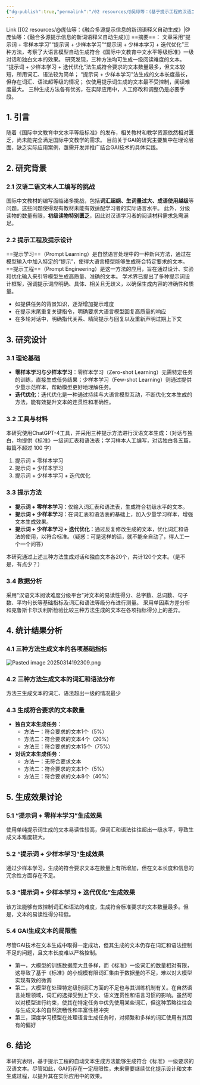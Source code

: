 ```yaml
---
{"dg-publish":true,"permalink":"/02 resources/@吴琼等：《基于提示工程的汉语二语文本自动生成研究》/","created":"2025-03-14T19:00:00.936+08:00","updated":"2025-03-16T14:14:07.607+08:00"}
---
```


Link [[02 resources/@庞仙等：《融合多源提示信息的新词语释义自动生成》\|@庞仙等：《融合多源提示信息的新词语释义自动生成》]]
==摘要==：
文章采用“提示词 + 零样本学习”“提示词 + 少样本学习”“提示词 + 少样本学习 + 迭代优化”三种方法，考察了大语言模型自动生成符合《国际中文教育中文水平等级标准》一级对话和独白文本的效果。
研究发现，三种方法均可生成一级阅读难度的文本。
“提示词 + 少样本学习 + 迭代优化”法生成符合要求的文本数量最多，但文本较短，所用词汇、语法较为简单；
“提示词 + 少样本学习”法生成的文本长度最长，但存在词汇、语法超等级的情况；
仅使用提示词生成的文本最不受控制，阅读难度最大。
三种生成方法各有优劣，在实际应用中，人工修改和调整仍是必要手段。
## 1. 引言
随着《国际中文教育中文水平等级标准》的发布，相关教材和教学资源依然相对匮乏，尚未能完全满足国际中文教学的需求。
目前关于GAI的研究主要集中在理论层面，缺乏实际应用案例，亟需开发并推广结合GAI技术的具体实践。

## 2. 研究背景

### 2.1 汉语二语文本人工编写的挑战

国际中文教材的编写面临诸多挑战，包括**词汇超纲、生词量过大、成语使用越级**等问题。这些问题使得现有教材未能有效适配学习者的实际语言水平。
此外，分级读物的数量有限，**初级读物特别匮乏**，因此对汉语学习者的阅读材料需求急需满足。

### 2.2 提示工程及提示设计
==提示学习==（Prompt Learning）是自然语言处理中的一种新兴方法，通过在模型输入中加入特定的“提示”，使得大语言模型能够生成符合特定要求的文本。
==提示工程==（Prompt Engineering）是这一方法的应用，旨在通过设计、实验和优化输入来引导模型生成高质量、准确的文本。
学术界已提出了多种提示词设计框架，强调提示词应明确、具体、相关且无歧义，以确保生成内容的准确性和质量。
- 如提供任务的背景知识，逐渐增加提示难度
- 在提示末尾重复关键指令，明确要求大语言模型回复高质量的响应
- 在多轮对话中，明确指代关系、精简提示与回复以及重新声明过期上下文

## 3. 研究设计
### 3.1 理论基础
- **零样本学习与少样本学习**：零样本学习（Zero-shot Learning）无需特定任务的训练，直接生成任务结果；少样本学习（Few-shot Learning）则通过提供少量示范样本，帮助模型更好地理解任务。
- **迭代优化**：迭代优化是一种通过持续与大语言模型互动，不断优化文本生成的方法，能有效提升文本的连贯性和准确性。

### 3.2 工具与材料
本研究使用ChatGPT-4工具，并采用三种提示方法进行汉语文本生成：（对话与独白，均提供《标准》一级词汇表和语法表；学习样本人工编写，对话独白各五篇，每篇不超过 100 字）
1. 提示词 + 零样本学习
2. 提示词 + 少样本学习
3. 提示词 + 少样本学习 + 迭代优化

### 3.3 提示方法
- **提示词 + 零样本学习**：仅输入词汇表和语法表，生成符合初级水平的文本。
- **提示词 + 少样本学习**：在词汇表和语法表的基础上，加入少量学习样本，增强文本生成效果。
- **提示词 + 少样本学习 + 迭代优化**：通过反复修改生成的文本，优化词汇和语法的使用，以符合标准。（疑惑：可是这样的话，就不能全自动了，得人工一个一个问答）

本研究通过上述三种方法生成对话和独白文本各20个，共计120个文本。（是不是，有点少？）
### 3.4 数据分析
采用“汉语文本阅读难度分级平台”对文本的易读性得分、总字数、总词数、句子数、平均句长等基础指标及词汇和语法等级分布进行测量。
采用单因素方差分析和克鲁斯卡尔沃利斯检验比较三种方法生成的文本在各项指标得分上的差异。

## 4. 统计结果分析
### 4.1 三种方法生成文本的各项基础指标
![Pasted image 20250314192309.png](/img/user/09%20settings/Z%20attachment/Pasted%20image%2020250314192309.png)

### 4.2   三种方法生成文本的词汇和语法分布
方法三生成文本的词汇、语法超出一级的情况最少

### 4.3 生成符合要求的文本数量
- **独白文本生成任务**：
  - 方法一：符合要求的文本1个（5%）
  - 方法二：符合要求的文本4个（20%）
  - 方法三：符合要求的文本15个（75%）
- **对话文本生成任务**：
  - 方法一：无符合要求文本
  - 方法二：符合要求的文本1个（5%）
  - 方法三：符合要求的文本8个（40%）

## 5. 生成效果讨论
### 5.1 “提示词 + 零样本学习”生成效果
使用单纯提示词生成的文本易读性较高，但词汇和语法往往超出一级水平，导致生成文本难度较大。

### 5.2 “提示词 + 少样本学习”生成效果
通过少样本学习，生成的符合要求文本在数量上有所增加，但在文本长度和信息的冗余性方面存在不足。

### 5.3 “提示词 + 少样本学习 + 迭代优化”生成效果
该方法能够有效控制词汇和语法的难度，生成符合标准要求的文本数量最多。但是，文本的易读性得分较低。

### 5.4 GAI生成文本的局限性
尽管GAI技术在文本生成中取得一定成功，但其生成的文本仍存在词汇和语法控制不足的问题，且文本长度难以严格控制。
- 第一，大模型的训练数据庞大且多样，而《标准》一级词汇的数量相对有限，这导致了基于《标准》的小规模有限词汇集由于数据量的不足，难以对大模型实现有效的微调
- 第二，大模型在处理特定级别词汇方面的不足也与其训练机制有关。在自然语言处理领域，词汇的选择受到上下文、语义连贯性和语言习惯的影响。虽然可以对模型进行约束，使其在特定任务中优先使用某些词汇，但这种策略往往会与生成文本的自然流畅性和丰富性相冲突
- 第三，深度学习模型在处理语言生成任务时，对频繁和多样的词汇使用有其固有的偏好

## 6. 结论
本研究表明，基于提示工程的自动文本生成方法能够生成符合《标准》一级要求的汉语文本。尽管如此，GAI仍存在一定局限性，未来需要继续优化提示设计和文本生成过程，以提升其在实际应用中的效果。

